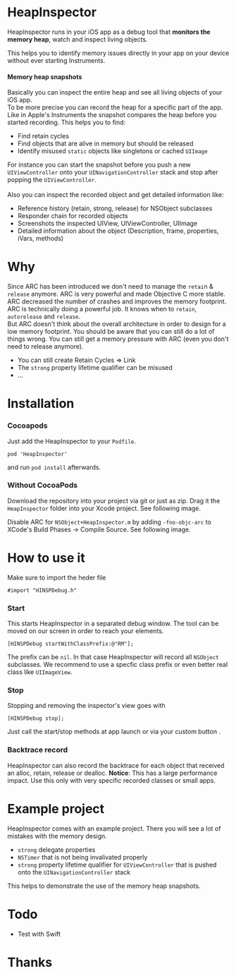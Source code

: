 # HeapInspector

HeapInspector runs in your iOS app as a debug tool that **monitors the memory heap**, watch and inspect living objects.<br>

This helps you to identify memory issues directly in your app on your device without ever starting Instruments.

#### Memory heap snapshots
Basically you can inspect the entire heap and see all living objects of your iOS app. <br>
To be more precise you can record the heap for a specific part of the app. Like in Apple's Instruments the snapshot compares the heap before you started recording.
This helps you to find:
* Find retain cycles
* Find objects that are alive in memory but should be released
* Identify misused `static` objects like singletons or cached `UIImage`

For instance you can start the snapshot before you push a new `UIViewController` onto your `UINavigationController` stack and stop after popping the `UIViewController`.
<br><br>
Also you can inspect the recorded object and get detailed information like:

* Reference history (retain, strong, release) for NSObject subclasses
* Responder chain for recorded objects
* Screenshots the inspected UIView, UIViewController, UIImage
* Detailed information about the object (Description, frame, properties, iVars, methods)


# Why
Since ARC has been introduced we don't need to manage the `retai`n & `release` anymore. ARC is very powerful and made Objective C more stable. ARC decreased the number of crashes and improves the memory footprint.<br> ARC is technically doing a powerful job. It knows when to `retain`, `autorelease` and `release`.
<br>But ARC doesn't think about the overall architecture in order to design for a low memory footprint. You should be aware that you can still do a lot of things wrong. You can still get a memory pressure with ARC (even you don't need to release anymore).
* You can still create Retain Cycles => Link
* The `strong` property lifetime qualifier can be misused
* ...


# Installation
### Cocoapods

Just add the HeapInspector to your `Podfile`.
```objc
pod 'HeapInspector'
```
and run `pod install` afterwards.

### Without CocoaPods
Download the repository into your project via git or just as zip.
Drag it the `HeapInspector` folder into your Xcode project. See following image.

Disable ARC for `NSObject+HeapInspector.m` by adding `-fno-objc-arc` to XCode's Build Phases -> Compile Source. See following image.

# How to use it

Make sure to import the heder file
```objc
#import "HINSPDebug.h"
```


### Start
This starts HeapInspector in a separated debug window. The tool can be moved on our screen in order to reach your elements.  
```objc
[HINSPDebug startWithClassPrefix:@"RM"];
```
The prefix can be `nil`. In that case HeapInspector will record all `NSObject` subclasses. We recommend to use a specfic class prefix or even better real class like `UIImageView`.

### Stop
Stopping and removing the inspector's view goes with
```objc
[HINSPDebug stop];
```

Just call the start/stop methods at app launch or via your custom button .

### Backtrace record
HeapInspector can also record the backtrace for each object that received an alloc, retain, release or dealloc.
**Notice**: This has a large performance impact. Use this only with very specific recorded classes or small apps.

# Example project
HeapInspector comes with an example project. There you will see a lot of mistakes with the memory design.  
* `strong` delegate properties
* `NSTimer` that is not being invalivated properly
* `strong` property lifetime qualifier for `UIViewController` that is pushed onto the `UINavigationController` stack

This helps to demonstrate the use of the memory heap snapshots.

# Todo
- Test with Swift

# Thanks
